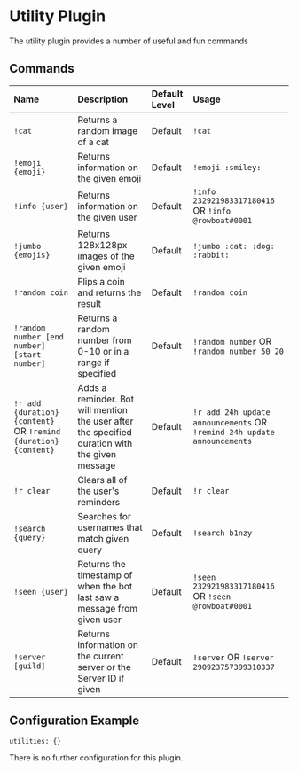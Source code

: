 # Utility Plugin

The utility plugin provides a number of useful and fun commands

## Commands

| Name | Description | Default Level | Usage |
| :--- | :--- | :--- | :--- |
| `!cat` | Returns a random image of a cat | Default | `!cat` |
| `!emoji {emoji}` | Returns information on the given emoji | Default | `!emoji :smiley:` |
| `!info {user}` | Returns information on the given user | Default | `!info 232921983317180416` OR `!info @rowboat#0001` |
| `!jumbo {emojis}` | Returns 128x128px images of the given emoji | Default | `!jumbo :cat: :dog: :rabbit:` |
| `!random coin` | Flips a coin and returns the result | Default | `!random coin` |
| `!random number [end number] [start number]` | Returns a random number from 0-10 or in a range if specified | Default | `!random number` OR `!random number 50 20` |
| `!r add {duration} {content}` OR `!remind {duration} {content}` | Adds a reminder. Bot will mention the user after the specified duration with the given message | Default | `!r add 24h update announcements` OR `!remind 24h update announcements` |
| `!r clear` | Clears all of the user's reminders | Default | `!r clear` |
| `!search {query}` | Searches for usernames that match given query | Default | `!search b1nzy` |
| `!seen {user}` | Returns the timestamp of when the bot last saw a message from given user | Default | `!seen 232921983317180416` OR `!seen @rowboat#0001` |
| `!server [guild]` | Returns information on the current server or the Server ID if given | Default | `!server` OR `!server 290923757399310337` |

## Configuration Example

```text
utilities: {}
```

There is no further configuration for this plugin.


